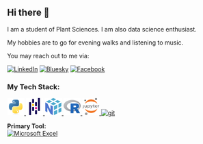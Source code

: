 
## Hi there 👋


I am a student of Plant Sciences. I am also data science enthusiast. 

My hobbies are to go for evening walks and listening to music.

You may reach out to me via:


[![LinkedIn](https://img.shields.io/badge/LinkedIn-0077B5?style=for-the-badge&logo=linkedin&logoColor=white)](https://www.linkedin.com/in/moazzam372/)
[![Bluesky](https://img.shields.io/badge/Bluesky-0077B5?style=for-the-badge&logo=Bluesky&logoColor=white)](https://bsky.app/profile/muhammadmh.bsky.social)
[![Facebook](https://img.shields.io/badge/Facebook-0077B5?style=for-the-badge&logo=Facebook&logoColor=white)](https://www.facebook.com/profile.php?id=100036990192783)

<h3 align="left">My Tech Stack:</h3>
<p align="left">
  <a href="https://www.python.org" target="_blank" rel="noreferrer"> <img src="https://raw.githubusercontent.com/devicons/devicon/master/icons/python/python-original.svg" alt="python" width="40" height="40"/> </a>
  <a href="https://pandas.pydata.org/" target="_blank" rel="noreferrer"> <img src="https://raw.githubusercontent.com/devicons/devicon/2ae2a900d2f041da66e950e4d48052658d850630/icons/pandas/pandas-original.svg" alt="pandas" width="40" height="40"/> </a>
  <a href="https://numpy.org/" target="_blank" rel="noreferrer"> <img src="https://raw.githubusercontent.com/devicons/devicon/master/icons/numpy/numpy-original.svg" alt="numpy" width="40" height="40"/> </a>
  <a href="https://www.r-project.org/" target="_blank" rel="noreferrer"> <img src="https://raw.githubusercontent.com/devicons/devicon/master/icons/r/r-original.svg" alt="r" width="40" height="40"/> </a>
  <a href="https://jupyter.org/" target="_blank" rel="noreferrer"> <img src="https://raw.githubusercontent.com/devicons/devicon/master/icons/jupyter/jupyter-original-wordmark.svg" alt="jupyter" width="40" height="40"/> </a>
  <a href="https://git-scm.com/" target="_blank" rel="noreferrer"> <img src="https://www.vectorlogo.zone/logos/git-scm/git-scm-icon.svg" alt="git" width="40" height="40"/> </a>
<p align="left">
  <strong>Primary Tool:</strong><br>
  <a href="https://www.microsoft.com/en-us/microsoft-365/excel" target="_blank" rel="noreferrer">
    <img src="https://cdn.simpleicons.org/microsoftexcel/1D6F42" alt="Microsoft Excel" width="40" height="40"/>
  </a>
  <br><br>

